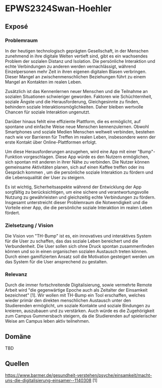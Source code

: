 # EPWS2324Swan-Hoehler

## Exposé

### Problemraum

In der heutigen technologisch geprägten Gesellschaft, in der Menschen zunehmend in ihre digitale Welten vertieft sind, gibt es ein wachsendes Problem der sozialen Distanz und Isolation. Die persönliche Interaktion und echte Verbindungen zu anderen werden vernachlässigt, während Einzelpersonen mehr Zeit in ihren eigenen digitalen Blasen verbringen. Dieser Mangel an zwischenmenschlichen Beziehungen führt zu einem Mangel an Kontakten im realen Leben.

Zusätzlich ist das Kennenlernen neuer Menschen und die Teilnahme an sozialen Situationen schwieriger geworden. Faktoren wie Schüchternheit, soziale Ängste und die Herausforderung, Gleichgesinnte zu finden, behindern soziale Interaktionsmöglichkeiten. Daher bleiben wertvolle Chancen für soziale Interaktion ungenutzt.

Darüber hinaus fehlt eine effiziente Plattform, die es ermöglicht, auf spontane und einfache Weise neue Menschen kennenzulernen. Obwohl Smartphones und soziale Medien Menschen weltweit verbinden, bestehen nach wie vor Barrieren für Treffen im realen Leben, insbesondere wenn der erste Kontakt über Online-Plattformen erfolgt.

Um diese Herausforderungen anzugehen, wird eine App mit einer "Bump"-Funktion vorgeschlagen. Diese App würde es den Nutzern ermöglichen, sich spontan mit anderen in ihrer Nähe zu verbinden. Die Nutzer können gemeinsame Aktivitäten planen, sich auf einen Kaffee treffen oder ins Gespräch kommen , um die persönliche soziale Interaktion zu fördern und die Lebensqualität der User zu steigern.

Es ist wichtig, Sicherheitsaspekte während der Entwicklung der App sorgfältig zu berücksichtigen, um eine sichere und verantwortungsvolle Nutzung zu gewährleisten und gleichzeitig echte Verbindungen zu fördern. Insgesamt unterstreicht dieser Problemraum die Notwendigkeit und die Vorteile einer App, die die persönliche soziale Interaktion im realen Leben fördert.



### Zielsetzung / Vision

Die Vision von "TH-Bump" ist es, ein innovatives und interaktives System für die User zu schaffen, das das soziale Leben bereichert und die Verbundenheit. Die User sollen sich ohne Druck spontan zusammenfinden können und so in einen organischen sozialen Austausch treten können. Durch einen gamifizierten Ansatz soll die Motivation gesteigert werden um das System für die User ansprechend zu gestalten.

### Relevanz

Durch die immer fortschreitende Digitalisierung, sowie vermehrte Remote Arbeit wird "die gegenwärtige Epoche auch als Zeitalter der Einsamkeit bezeichnet" [1]. Wir wollen mit TH-Bump ein Tool erschaffen, welches wieder primär den direkten menschlichen Austausch unter den Studierenden ermöglicht, um soziale Kontakte und soziale Bindungen zu kreieren, auszubauen und zu verstärken. Auch würde es die Zugehörigkeit zum Campus Gummersbach steigern, da die Studierenden auf spielerischer Weise am Campus leben aktiv teilnehmen.

## Domäne

TBD

## Quellen

https://www.barmer.de/gesundheit-verstehen/psyche/einsamkeit/macht-uns-die-digitalisierung-einsamer--1140308 [1]
